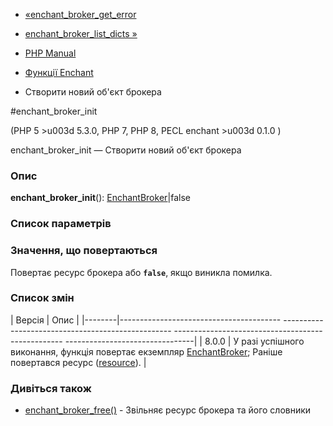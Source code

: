 - [«enchant_broker_get_error](function.enchant-broker-get-error.md)
- [enchant_broker_list_dicts
»](function.enchant-broker-list-dicts.md)

- [PHP Manual](index.md)
- [Функції Enchant](ref.enchant.md)
- Створити новий об'єкт брокера

#enchant_broker_init

(PHP 5 \>u003d 5.3.0, PHP 7, PHP 8, PECL enchant \>u003d 0.1.0 )

enchant_broker_init — Створити новий об'єкт брокера

### Опис

**enchant_broker_init**():
[EnchantBroker](class.enchantbroker.md)\|false

### Список параметрів

### Значення, що повертаються

Повертає ресурс брокера або **`false`**, якщо виникла помилка.

### Список змін

| Версія | Опис |
|--------|---------------------------------------- -------------------------------------------------- -------------------------------------------------- --------------------------------|
| 8.0.0 | У разі успішного виконання, функція повертає екземпляр [EnchantBroker](class.enchantbroker.md); Раніше повертався ресурс ([resource](language.types.resource.md)). |

### Дивіться також

- [enchant_broker_free()](function.enchant-broker-free.md) -
Звільняє ресурс брокера та його словники
